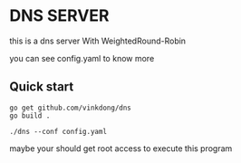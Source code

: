 # DNS SERVER

this is a dns server With WeightedRound-Robin

you can see config.yaml to know more

## Quick start

```
go get github.com/vinkdong/dns
go build .
```

```
./dns --conf config.yaml
```

maybe your should get root access to execute this program